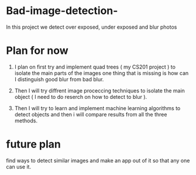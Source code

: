 # Bad-image-detection-
In this project we detect over exposed, under exposed and blur photos


# Plan for now

1.   I plan on first try and implement quad trees ( my CS201 project ) to isolate the main parts of the images
one thing that is missing is how can I distinguish good blur from bad blur.

2.   Then I will try diffrent image proceccing techniques to isolate the main object ( I need to do reserch on how to detect to blur ).

3.   Then I will try to learn and implement machine learning algorithms to detect objects and then i will compare results from all the three methods.


# future plan 

find ways to detect similar images and make an app out of it so that any one can use it.
